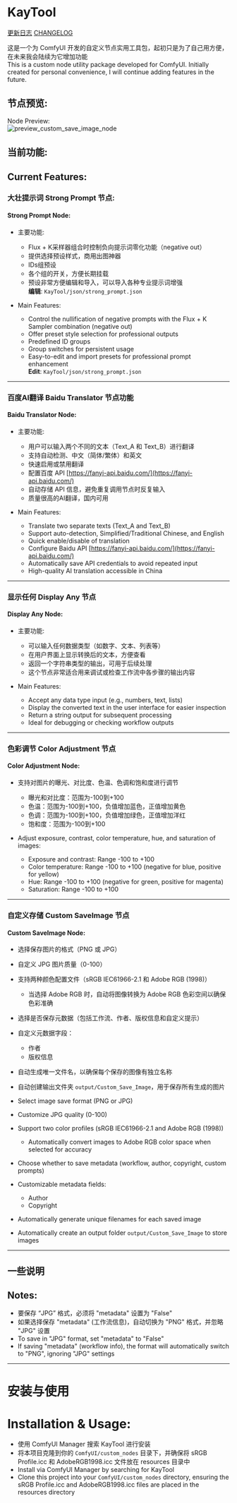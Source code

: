 # KayTool

[更新日志](./CHANGELOG.md) [CHANGELOG](./CHANGELOG.md)

这是一个为 ComfyUI 开发的自定义节点实用工具包，起初只是为了自己用方便，在未来我会陆续为它增加功能  
This is a custom node utility package developed for ComfyUI. Initially created for personal convenience, I will continue adding features in the future.

## 节点预览:  
Node Preview:  
![preview_custom_save_image_node](https://github.com/user-attachments/assets/92ef9b39-97f2-4076-903e-79ce7a7375ea)

## 当前功能:  
## Current Features:

### 大壮提示词 Strong Prompt 节点:  
#### Strong Prompt Node:

- 主要功能:  
  - Flux + K采样器组合时控制负向提示词零化功能（negative out）  
  - 提供选择预设样式，商用出图神器  
  - IDs组预设  
  - 各个组的开关，方便长期挂载  
  - 预设非常方便编辑和导入，可以导入各种专业提示词增强  
  **编辑**: `KayTool/json/strong_prompt.json`  

- Main Features:  
  - Control the nullification of negative prompts with the Flux + K Sampler combination (negative out)  
  - Offer preset style selection for professional outputs  
  - Predefined ID groups  
  - Group switches for persistent usage  
  - Easy-to-edit and import presets for professional prompt enhancement  
  **Edit**: `KayTool/json/strong_prompt.json`

---

### 百度AI翻译 Baidu Translator 节点功能  
#### Baidu Translator Node:

- 主要功能:  
  - 用户可以输入两个不同的文本（Text_A 和 Text_B）进行翻译  
  - 支持自动检测、中文（简体/繁体）和英文  
  - 快速启用或禁用翻译  
  - 配置百度 API [https://fanyi-api.baidu.com/](https://fanyi-api.baidu.com/)  
  - 自动存储 API 信息，避免重复调用节点时反复输入  
  - 质量很高的AI翻译，国内可用  

- Main Features:  
  - Translate two separate texts (Text_A and Text_B)  
  - Support auto-detection, Simplified/Traditional Chinese, and English  
  - Quick enable/disable of translation  
  - Configure Baidu API [https://fanyi-api.baidu.com/](https://fanyi-api.baidu.com/)  
  - Automatically save API credentials to avoid repeated input  
  - High-quality AI translation accessible in China  

---

### 显示任何 Display Any 节点  
#### Display Any Node:

- 主要功能:  
  - 可以输入任何数据类型（如数字、文本、列表等）  
  - 在用户界面上显示转换后的文本，方便查看  
  - 返回一个字符串类型的输出，可用于后续处理  
  - 这个节点非常适合用来调试或检查工作流中各步骤的输出内容  

- Main Features:  
  - Accept any data type input (e.g., numbers, text, lists)  
  - Display the converted text in the user interface for easier inspection  
  - Return a string output for subsequent processing  
  - Ideal for debugging or checking workflow outputs  

---

### 色彩调节 Color Adjustment 节点  
#### Color Adjustment Node:

- 支持对图片的曝光、对比度、色温、色调和饱和度进行调节  
  - 曝光和对比度：范围为-100到+100  
  - 色温：范围为-100到+100，负值增加蓝色，正值增加黄色  
  - 色调：范围为-100到+100，负值增加绿色，正值增加洋红  
  - 饱和度：范围为-100到+100  

- Adjust exposure, contrast, color temperature, hue, and saturation of images:  
  - Exposure and contrast: Range -100 to +100  
  - Color temperature: Range -100 to +100 (negative for blue, positive for yellow)  
  - Hue: Range -100 to +100 (negative for green, positive for magenta)  
  - Saturation: Range -100 to +100  

---

### 自定义存储 Custom SaveImage 节点  
#### Custom SaveImage Node:

- 选择保存图片的格式（PNG 或 JPG）  
- 自定义 JPG 图片质量（0-100）  
- 支持两种颜色配置文件（sRGB IEC61966-2.1 和 Adobe RGB (1998)）  
  - 当选择 Adobe RGB 时，自动将图像转换为 Adobe RGB 色彩空间以确保色彩准确  
- 选择是否保存元数据（包括工作流、作者、版权信息和自定义提示）  
- 自定义元数据字段：  
  - 作者  
  - 版权信息  
- 自动生成唯一文件名，以确保每个保存的图像有独立名称  
- 自动创建输出文件夹 `output/Custom_Save_Image`，用于保存所有生成的图片  

- Select image save format (PNG or JPG)  
- Customize JPG quality (0-100)  
- Support two color profiles (sRGB IEC61966-2.1 and Adobe RGB (1998))  
  - Automatically convert images to Adobe RGB color space when selected for accuracy  
- Choose whether to save metadata (workflow, author, copyright, custom prompts)  
- Customizable metadata fields:  
  - Author  
  - Copyright  
- Automatically generate unique filenames for each saved image  
- Automatically create an output folder `output/Custom_Save_Image` to store images  

---

## 一些说明  
## Notes:

- 要保存 “JPG” 格式，必须将 "metadata" 设置为 "False"  
- 如果选择保存 "metadata" (工作流信息)，自动切换为 "PNG" 格式，并忽略 "JPG" 设置  
- To save in "JPG" format, set "metadata" to "False"  
- If saving "metadata" (workflow info), the format will automatically switch to "PNG", ignoring "JPG" settings  

---

# 安装与使用  
# Installation & Usage:

- 使用 ComfyUI Manager 搜索 KayTool 进行安装  
- 将本项目克隆到你的 `ComfyUI/custom_nodes` 目录下，并确保将 sRGB Profile.icc 和 AdobeRGB1998.icc 文件放在 resources 目录中  
- Install via ComfyUI Manager by searching for KayTool  
- Clone this project into your `ComfyUI/custom_nodes` directory, ensuring the sRGB Profile.icc and AdobeRGB1998.icc files are placed in the resources directory  
